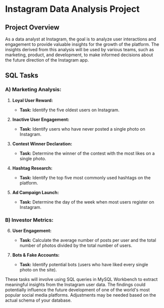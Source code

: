 # Instagram Data Analysis Project

## Project Overview

As a data analyst at Instagram, the goal is to analyze user interactions and engagement to provide valuable insights for the growth of the platform. The insights derived from this analysis will be used by various teams, such as marketing, product, and development, to make informed decisions about the future direction of the Instagram app.

## SQL Tasks

### A) Marketing Analysis:

1. **Loyal User Reward:**
   - **Task:** Identify the five oldest users on Instagram.

2. **Inactive User Engagement:**
   - **Task:** Identify users who have never posted a single photo on Instagram.

3. **Contest Winner Declaration:**
   - **Task:** Determine the winner of the contest with the most likes on a single photo.

4. **Hashtag Research:**
   - **Task:** Identify the top five most commonly used hashtags on the platform.

5. **Ad Campaign Launch:**
   - **Task:** Determine the day of the week when most users register on Instagram.

### B) Investor Metrics:

6. **User Engagement:**
   - **Task:** Calculate the average number of posts per user and the total number of photos divided by the total number of users.

7. **Bots & Fake Accounts:**
   - **Task:** Identify potential bots (users who have liked every single photo on the site).

These tasks will involve using SQL queries in MySQL Workbench to extract meaningful insights from the Instagram user data. The findings could potentially influence the future development of one of the world's most popular social media platforms. Adjustments may be needed based on the actual schema of your database.
